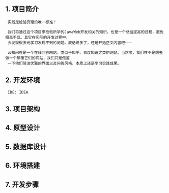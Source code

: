 ## 1. 项目简介
     实践是检验真理的唯一标准！

     我们将通过这个项目来检验所学的JavaWeb开发相关的知识，也是一个总结提高的过程，避免眼高手低。其实在实际的开发过程中，
     会发现很多光学习发现不到的问题。废话说多了，还是开始正文内容吧~~~

     云知问答是一个在线问答网站，类似于知乎、百度知道之类的网站。当然啦，我们并不是想去做一个颠覆它们的网站，我们只是借鉴
     一下他们简洁优雅的界面以及问答风格，本质上还是学习实践成果。
## 2. 开发环境
     IDE: IDEA
     
## 3. 项目架构
## 4. 原型设计
## 5. 数据库设计
## 6. 环境搭建
## 7. 开发步骤
